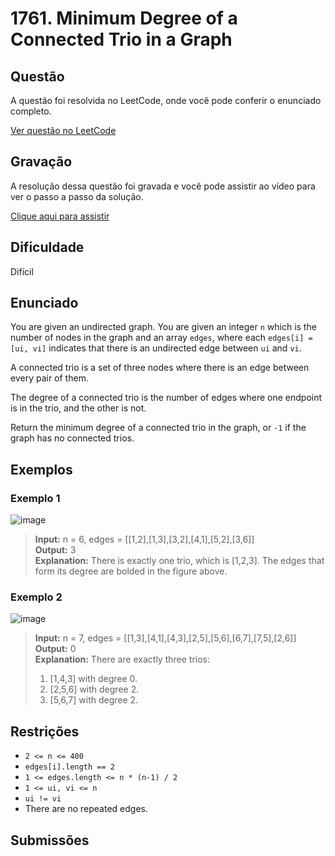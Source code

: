# 1761. Minimum Degree of a Connected Trio in a Graph

## Questão

A questão foi resolvida no LeetCode, onde você pode conferir o enunciado completo.

[Ver questão no LeetCode](https://leetcode.com/problems/minimum-degree-of-a-connected-trio-in-a-graph/description/)  

## Gravação

A resolução dessa questão foi gravada e você pode assistir ao vídeo para ver o passo a passo da solução.

[Clique aqui para assistir](COLE_AQUI_O_LINK_DA_GRAVAÇÃO)

## Dificuldade

Difícil

## Enunciado

You are given an undirected graph. You are given an integer `n` which is the number of nodes in the graph and an array `edges`, where each `edges[i] = [ui, vi]` indicates that there is an undirected edge between `ui` and `vi`.

A connected trio is a set of three nodes where there is an edge between every pair of them.

The degree of a connected trio is the number of edges where one endpoint is in the trio, and the other is not.

Return the minimum degree of a connected trio in the graph, or `-1` if the graph has no connected trios.

## Exemplos

### Exemplo 1

![image](https://github.com/user-attachments/assets/89f4bcd6-1cc8-4992-ac55-5275946284cb)

>**Input:** n = 6, edges = [[1,2],[1,3],[3,2],[4,1],[5,2],[3,6]]<br>
>**Output:** 3<br>
>**Explanation:** There is exactly one trio, which is [1,2,3]. The edges that form its degree are bolded in the figure above.

### Exemplo 2

![image](https://github.com/user-attachments/assets/7ce82c54-514e-4293-8d3b-1bad8c0f0894)

>**Input:** n = 7, edges = [[1,3],[4,1],[4,3],[2,5],[5,6],[6,7],[7,5],[2,6]]<br>
>**Output:** 0<br>
>**Explanation:** There are exactly three trios:<br>
>1) [1,4,3] with degree 0.
>2) [2,5,6] with degree 2.
>3) [5,6,7] with degree 2.

## Restrições

- `2 <= n <= 400`
- `edges[i].length == 2`
- `1 <= edges.length <= n * (n-1) / 2`
- `1 <= ui, vi <= n`
- `ui != vi`
- There are no repeated edges.

## Submissões
